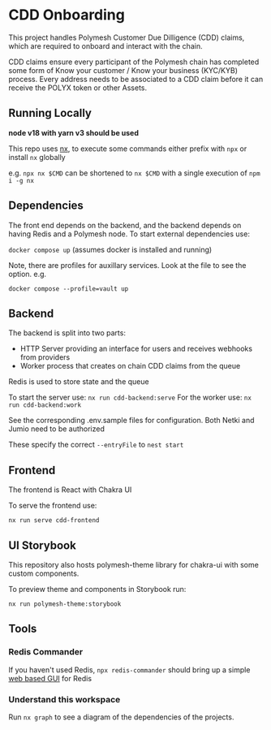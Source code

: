 # CDD Onboarding

This project handles Polymesh Customer Due Dilligence (CDD) claims, which are required to onboard and interact with the chain.

CDD claims ensure every participant of the Polymesh chain has completed some form of Know your customer / Know your business (KYC/KYB) process. Every address needs to be associated to a CDD claim before it can receive the POLYX token or other Assets.

## Running Locally

**node v18 with yarn v3 should be used**

This repo uses [nx](https://nx.dev), to execute some commands either prefix with `npx` or install `nx` globally

e.g. `npx nx $CMD` can be shortened to `nx $CMD` with a single execution of `npm i -g nx`

## Dependencies

The front end depends on the backend, and the backend depends on having Redis and a Polymesh node. To start external dependencies use:

`docker compose up` (assumes docker is installed and running)

Note, there are profiles for auxillary services. Look at the file to see the option. e.g.

`docker compose --profile=vault up`

## Backend

The backend is split into two parts:

- HTTP Server providing an interface for users and receives webhooks from providers
- Worker process that creates on chain CDD claims from the queue

Redis is used to store state and the queue

To start the server use: `nx run cdd-backend:serve`
For the worker use: `nx run cdd-backend:work`

See the corresponding .env.sample files for configuration. Both Netki and Jumio need to be authorized

These specify the correct `--entryFile` to `nest start`

## Frontend

The frontend is React with Chakra UI

To serve the frontend use:

`nx run serve cdd-frontend`

## UI Storybook

This repository also hosts polymesh-theme library for chakra-ui with some custom components.

To preview theme and components in Storybook run:

`nx run polymesh-theme:storybook`

## Tools

### Redis Commander

If you haven't used Redis, `npx redis-commander` should bring up a simple [web based GUI](https://joeferner.github.io/redis-commander/) for Redis

### Understand this workspace

Run `nx graph` to see a diagram of the dependencies of the projects.
